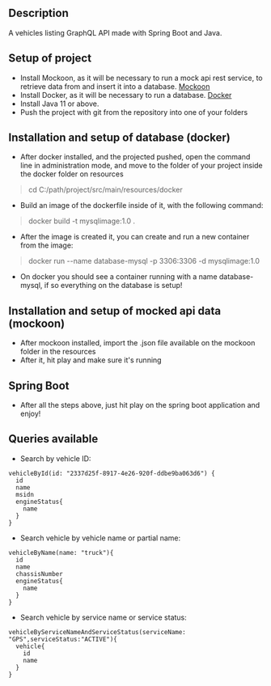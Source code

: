 ## Description

A vehicles listing GraphQL API made with Spring Boot and Java.

## Setup of project

- Install Mockoon, as it will be necessary to run a mock api rest service, to retrieve data from and insert it into a database. [Mockoon](https://mockoon.com/)
- Install Docker, as it will be necessary to run a database. [Docker](https://docs.docker.com/desktop/install/windows-install/#:~:text=Double%2Dclick%20Docker%20Desktop%20Installer,bottom%20of%20your%20web%20browser.)
- Install Java 11 or above.
- Push the project with git from the repository into one of your folders

## Installation and setup of database (docker)
- After docker installed, and the projected pushed, open the command line in administration mode, and move to the folder of your project inside the docker folder on resources
> cd C:/path/project/src/main/resources/docker
- Build an image of the dockerfile inside of it, with the following command:
> docker build -t mysqlimage:1.0 .
- After the image is created it, you can create and run a new container from the image:
> docker run --name database-mysql -p 3306:3306 -d mysqlimage:1.0
- On docker you should see a container running with a name database-mysql, if so everything on the database is setup!

## Installation and setup of mocked api data (mockoon)
- After mockoon installed, import the .json file available on the mockoon folder in the resources
- After it, hit play and make sure it's running

## Spring Boot
- After all the steps above, just hit play on the spring boot application and enjoy!

## Queries available
- Search by vehicle ID:
```
vehicleById(id: "2337d25f-8917-4e26-920f-ddbe9ba063d6") {
  id
  name
  msidn
  engineStatus{
    name
  }
}
```

- Search vehicle by vehicle name or partial name:
```
vehicleByName(name: "truck"){
  id
  name
  chassisNumber
  engineStatus{
    name
  }
}
```

- Search vehicle by service name or service status:
```
vehicleByServiceNameAndServiceStatus(serviceName: "GPS",serviceStatus:"ACTIVE"){
  vehicle{
    id
    name
  }
}
```